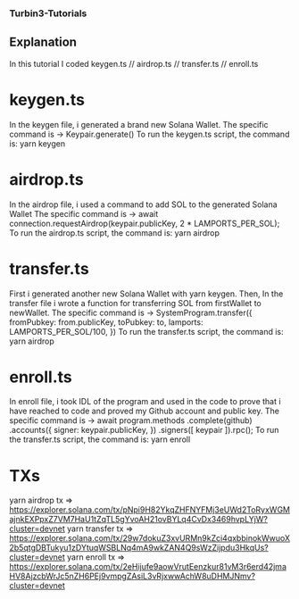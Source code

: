 ### Turbin3-Tutorials
## Explanation
In this tutorial I coded keygen.ts // airdrop.ts // transfer.ts // enroll.ts
# keygen.ts
In the keygen file, i generated a brand new Solana Wallet.
The specific command is -> Keypair.generate()
To run the keygen.ts script, the command is: yarn keygen
# airdrop.ts
In the airdrop file, i used a command to add SOL to the generated Solana Wallet
The specific command is -> await connection.requestAirdrop(keypair.publicKey, 2 * LAMPORTS_PER_SOL);
To run the airdrop.ts script, the command is: yarn airdrop
# transfer.ts
First i generated another new Solana Wallet with yarn keygen. Then, In the transfer file i wrote a function for transferring SOL from firstWallet to newWallet.
The specific command is -> SystemProgram.transfer({
                fromPubkey: from.publicKey,
                toPubkey:  to,
                lamports: LAMPORTS_PER_SOL/100,
            })
To run the transfer.ts script, the command is: yarn airdrop
# enroll.ts
In enroll file, i took IDL of the program and used in the code to prove that i have reached to code and proved my Github account and public key.
The specific command is -> await program.methods
        .complete(github)
        .accounts({
          signer: keypair.publicKey,
        })
        .signers([
          keypair
        ]).rpc();
To run the transfer.ts script, the command is: yarn enroll
# TXs
yarn airdrop tx => https://explorer.solana.com/tx/pNpi9H82YkqZHFNYFMj3eUWd2ToRyxWGMajnkEXPpxZ7VM7HaU1tZqTL5gYvoAH21ovBYLq4CvDx3469hvpLYjW?cluster=devnet
yarn transfer tx => https://explorer.solana.com/tx/29w7dokuZ3xvURMn9kZci4qxbbinokWwuoX2b5qtgDBTukyu1zDYtuqWSBLNq4mA9wkZAN4Q9sWzZijpdu3HkqUs?cluster=devnet
yarn enroll tx => https://explorer.solana.com/tx/2eHijufe9aowVrutEenzkur81vM3r6erd42jmaHV8AjzcbWrJc5nZH6PEj9vmpgZAsiL3vRjxwwAchW8uDHMJNmv?cluster=devnet
